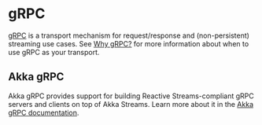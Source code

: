 # gRPC

[gRPC](https://grpc.io/) is a transport mechanism for request/response and (non-persistent) streaming use cases. See [Why gRPC?](https://doc.akka.io/docs/akka-grpc/current/whygrpc.html) for more information about when to use gRPC as your transport.

## Akka gRPC

Akka gRPC provides support for building Reactive Streams-compliant gRPC servers and clients on top of Akka Streams.
Learn more about it in the [Akka gRPC documentation](https://doc.akka.io/docs/akka-grpc/current/).   

